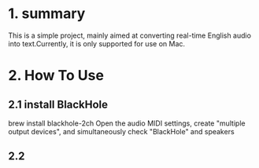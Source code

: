 # 1. summary
This is a simple project, mainly aimed at converting real-time English audio into text.Currently, it is only supported for use on Mac.
# 2. How To Use
## 2.1 install BlackHole
brew install blackhole-2ch
Open the audio MIDI settings, create "multiple output devices", and simultaneously check "BlackHole" and speakers
## 2.2 